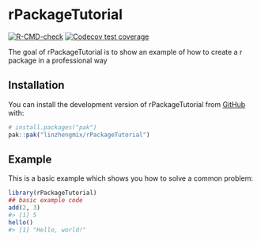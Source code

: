 
<!-- README.md is generated from README.Rmd. Please edit that file -->

# rPackageTutorial

<!-- badges: start -->

[![R-CMD-check](https://github.com/linzhengmix/rPackageTutorial/actions/workflows/R-CMD-check.yaml/badge.svg)](https://github.com/linzhengmix/rPackageTutorial/actions/workflows/R-CMD-check.yaml)
[![Codecov test
coverage](https://codecov.io/gh/linzhengmix/rPackageTutorial/graph/badge.svg)](https://app.codecov.io/gh/linzhengmix/rPackageTutorial)
<!-- badges: end -->

The goal of rPackageTutorial is to show an example of how to create a r
package in a professional way

## Installation

You can install the development version of rPackageTutorial from
[GitHub](https://github.com/) with:

``` r
# install.packages("pak")
pak::pak("linzhengmix/rPackageTutorial")
```

## Example

This is a basic example which shows you how to solve a common problem:

``` r
library(rPackageTutorial)
## basic example code
add(2, 3)
#> [1] 5
hello()
#> [1] "Hello, world!"
```
